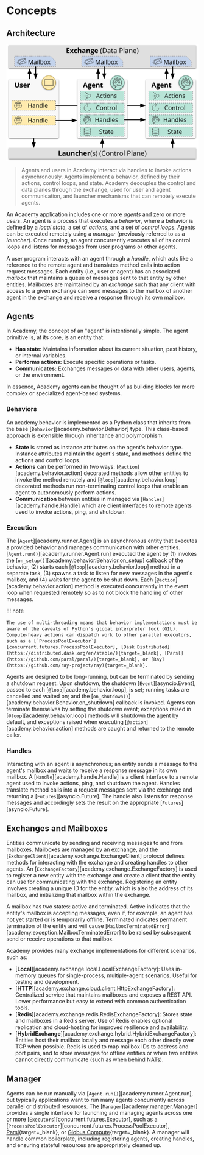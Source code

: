 # Concepts

## Architecture

![Architecture](static/architecture.jpg)
> Agents and users in Academy interact via handles to invoke actions asynchronously.
> Agents implement a behavior, defined by their actions, control loops, and state.
> Academy decouples the control and data planes through the exchange, used for user and agent communication, and launcher mechanisms that can remotely execute agents.

An Academy application includes one or more *agents* and zero or more *users*.
An agent is a process that executes a *behavior*, where a behavior is defined by a *local state*, a set of *actions*, and a set of *control loops*.
Agents can be executed remotely using a *manager* (previously referred to as a *launcher*).
Once running, an agent concurrently executes all of its control loops and listens for messages from user programs or other agents.

A user program interacts with an agent through a *handle*, which acts like a reference to the remote agent and translates method calls into action request messages.
Each entity (i.e., user or agent) has an associated *mailbox* that maintains a queue of messages sent to that entity by other entities.
Mailboxes are maintained by an *exchange* such that any client with access to a given exchange can send messages to the mailbox of another agent in the exchange and receive a response through its own mailbox.

## Agents

In Academy, the concept of an "agent" is intentionally simple. The agent primitive is, at its core, is an entity that:

* **Has state:** Maintains information about its current situation, past history, or internal variables.
* **Performs actions:** Execute specific operations or tasks.
* **Communicates:** Exchanges messages or data with other users, agents, or the environment.

In essence, Academy agents can be thought of as building blocks for more complex or specialized agent-based systems.

### Behaviors

An academy.behavior is implemented as a Python class that inherits from the base [`Behavior`][academy.behavior.Behavior] type.
This class-based approach is extensible through inheritance and polymorphism.

* **State** is stored as instance attributes on the agent's behavior type.
Instance attributes maintain the agent's state, and methods define the actions and control loops.
* **Actions** can be performed in two ways: [`@action`][academy.behavior.action] decorated methods allow other entities to invoke the method remotely and [`@loop`][academy.behavior.loop] decorated methods run non-terminating control loops that enable an agent to autonomously perform actions.
* **Communication** between entities in managed via [`Handles`][academy.handle.Handle] which are client interfaces to remote agents used to invoke actions, ping, and shutdown.

### Execution

The [`Agent`][academy.runner.Agent] is an asynchronous entity that executes a provided behavior and manages communication with other entities.
[`Agent.run()`][academy.runner.Agent.run] executed the agent by (1) invokes the [`on_setup()`][academy.behavior.Behavior.on_setup] callback of the behavior, (2) starts each [`@loop`][academy.behavior.loop] method in a separate task, (3) spawns a task to listen for new messages in the agent's mailbox, and (4) waits for the agent to be shut down.
Each [`@action`][academy.behavior.action] method is executed concurrently in the event loop when requested remotely so as to not block the handling of other messages.

!!! note

    The use of multi-threading means that behavior implementations must be aware of the caveats of Python's global interpreter lock (GIL).
	Compute-heavy actions can dispatch work to other parallel executors, such as a [`ProcessPoolExecutor`][concurrent.futures.ProcessPoolExecutor], [Dask Distributed](https://distributed.dask.org/en/stable/){target=_blank}, [Parsl](https://github.com/parsl/parsl/){target=_blank}, or [Ray](https://github.com/ray-project/ray){target=_blank}.

Agents are designed to be long-running, but can be terminated by sending a shutdown request.
Upon shutdown, the shutdown [`Event`][asyncio.Event], passed to each [`@loop`][academy.behavior.loop], is set; running tasks are cancelled and waited on; and the [`on_shutdown()`][academy.behavior.Behavior.on_shutdown] callback is invoked.
Agents can terminate themselves by setting the shutdown event;
exceptions raised in [`@loop`][academy.behavior.loop] methods will shutdown the agent by default, and
exceptions raised when executing [`@action`][academy.behavior.action] methods are caught and returned to the remote caller.

### Handles

Interacting with an agent is asynchronous; an entity sends a message to the agent's mailbox and waits to receive a response message in its own mailbox.
A [`Handle`][academy.handle.Handle] is a client interface to a remote agent used to invoke actions, ping, and shutdown the agent.
Handles translate method calls into a request messages sent via the exchange and returning a [`Futures`][asyncio.Future].
The handle also listens for response messages and accordingly sets the result on the appropriate [`Futures`][asyncio.Future].

## Exchanges and Mailboxes

Entities communicate by sending and receiving messages to and from mailboxes.
Mailboxes are managed by an exchange, and the [`ExchangeClient`][academy.exchange.ExchangeClient] protocol defines methods for interacting with the exchange and creating handles to other agents.
An [`ExchangeFactory`][academy.exchange.ExchangeFactory] is used to register a new entity with the exchange and create a client that the entity can use for communicating with the exchange.
Registering an entity involves creating a unique ID for the entity, which is also the address of its mailbox, and initializing that mailbox within the exchange.

A mailbox has two states: active and terminated.
Active indicates that the entity's mailbox is accepting messages, even if, for example, an agent has not yet started or is temporarily offline.
Terminated indicates permanent termination of the entity and will cause [`MailboxTerminatedError`][academy.exception.MailboxTerminatedError] to be raised by subsequent send or receive operations to that mailbox.

Academy provides many exchange implementations for different scenarios, such as:

* [**Local**][academy.exchange.local.LocalExchangeFactory]: Uses in-memory queues for single-process, multiple-agent scenarios. Useful for testing and development.
* [**HTTP**][academy.exchange.cloud.client.HttpExchangeFactory]: Centralized service that maintains mailboxes and exposes a REST API. Lower performance but easy to extend with common authentication tools.
* [**Redis**][academy.exchange.redis.RedisExchangeFactory]: Stores state and mailboxes in a Redis server. Use of Redis enables optional replication and cloud-hosting for improved resilience and availability.
* [**HybridExchange**][academy.exchange.hybrid.HybridExchangeFactory]: Entities host their mailbox locally and message each other directly over TCP when possible. Redis is used to map mailbox IDs to address and port pairs, and to store messages for offline entities or when two entities cannot directly communicate (such as when behind NATs).

## Manager

Agents can be run manually via [`Agent.run()`][academy.runner.Agent.run], but typically applications want to run many agents concurrently across parallel or distributed resources.
The [`Manager`][academy.manager.Manager] provides a single interface for launching and managing agents across one or more [`Executors`][concurrent.futures.Executor], such as a [`ProcessPoolExecutor`][concurrent.futures.ProcessPoolExecutor], [Parsl](https://parsl.readthedocs.io/en/stable/userguide/workflows/workflow.html#parallel-workflows-with-loops){target=_blank}, or [Globus Compute](https://globus-compute.readthedocs.io/en/latest/index.html){target=_blank}.
A manager will handle common boilerplate, including registering agents, creating handles, and ensuring stateful resources are appropriately cleaned up.
